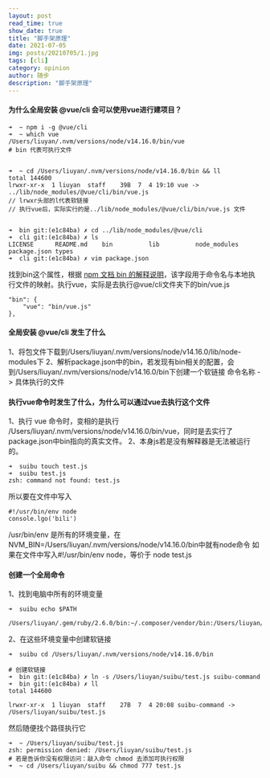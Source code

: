 ```yaml
---
layout: post
read_time: true
show_date: true
title: "脚手架原理"
date: 2021-07-05
img: posts/20210705/1.jpg
tags: [cli]
category: opinion
author: 随步
description: "脚手架原理"
---
```

#### 为什么全局安装 @vue/cli 会可以使用vue进行建项目？

```
➜  ~ npm i -g @vue/cli
➜  ~ which vue
/Users/liuyan/.nvm/versions/node/v14.16.0/bin/vue
# bin 代表可执行文件

```
```

➜  ~ cd /Users/liuyan/.nvm/versions/node/v14.16.0/bin && ll
total 144600
lrwxr-xr-x  1 liuyan  staff    39B  7  4 19:10 vue -> ../lib/node_modules/@vue/cli/bin/vue.js
// lrwxr头部的l代表软链接
// 执行vue后，实际实行的是../lib/node_modules/@vue/cli/bin/vue.js 文件

```
```

➜  bin git:(e1c84ba) ✗ cd ../lib/node_modules/@vue/cli
➜  cli git:(e1c84ba) ✗ ls
LICENSE      README.md    bin          lib          node_modules package.json types
➜  cli git:(e1c84ba) ✗ vim package.json

```
找到bin这个属性，根据 [npm 文档 bin 的解释说明](https://docs.npmjs.com/cli/v6/configuring-npm/package-json#bin)，该字段用于命令名与本地执行文件的映射。执行vue，实际是去执行@vue/cli文件夹下的bin/vue.js
```
"bin": {
    "vue": "bin/vue.js"
},
```

#### 全局安装 @vue/cli 发生了什么
1、将包文件下载到/Users/liuyan/.nvm/versions/node/v14.16.0/lib/node-modules下
2、解析package.json中的bin，若发现有bin相关的配置，会到/Users/liuyan/.nvm/versions/node/v14.16.0/bin下创建一个软链接
命令名称 -> 具体执行的文件

#### 执行vue命令时发生了什么，为什么可以通过vue去执行这个文件

1、执行 vue 命令时，变相的是执行 /Users/liuyan/.nvm/versions/node/v14.16.0/bin/vue，同时是去实行了package.json中bin指向的真实文件。
2、本身js若是没有解释器是无法被运行的。
```
➜  suibu touch test.js
➜  suibu test.js
zsh: command not found: test.js
```
所以要在文件中写入
```
#!/usr/bin/env node
console.lgo('bili')
```
/usr/bin/env 是所有的环境变量，在
NVM_BIN=/Users/liuyan/.nvm/versions/node/v14.16.0/bin中就有node命令
如果在文件中写入#!/usr/bin/env node，等价于 node test.js

#### 创建一个全局命令

1、找到电脑中所有的环境变量
```
➜  suibu echo $PATH

/Users/liuyan/.gem/ruby/2.6.0/bin:~/.composer/vendor/bin:/Users/liuyan/.nvm/versions/node/v14.16.0/bin:/usr/local/bin:/usr/bin:/bin:/usr/sbin:/sbin
```
2、在这些环境变量中创建软链接

```
➜  suibu cd /Users/liuyan/.nvm/versions/node/v14.16.0/bin

# 创建软链接
➜  bin git:(e1c84ba) ✗ ln -s /Users/liuyan/suibu/test.js suibu-command
➜  bin git:(e1c84ba) ✗ ll
total 144600

lrwxr-xr-x  1 liuyan  staff    27B  7  4 20:08 suibu-command -> /Users/liuyan/suibu/test.js
```
然后随便找个路径执行它
```
➜  ~ /Users/liuyan/suibu/test.js
zsh: permission denied: /Users/liuyan/suibu/test.js
# 若是告诉你没有权限访问：敲入命令 chmod 去添加可执行权限
➜  ~ cd /Users/liuyan/suibu && chmod 777 test.js
```